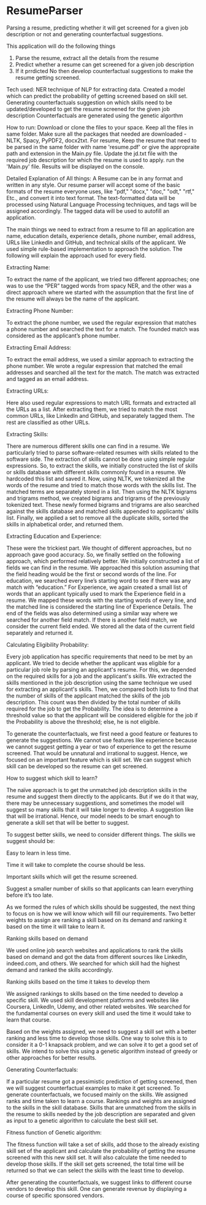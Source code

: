# ResumeParser
Parsing a resume, predicting whether it will get screened for a given job description or not and generating counterfactual suggestions.


This application will do the following things
1. Parse the resume, extract all the details from the resume
2. Predict whether a resume can get screened for a given job description
3. If it prrdicted No then develop counterfactual suggestions to make the resume getting screened.

Tech used:
NER technique of NLP for extracting data.
Created a model which can predict the probability of getting screened based on skill set.
Generating counterfactuals suggestion on which skills need to be updated/developed to get the resume screened for the given job description
Counterfactuals are generated using the genetic algorthm

How to run:
Download or clone the files to your space.
Keep all the files in same folder.
Make sure all the packages that needed are downloaded -  NLTK, Spacy, PyPDF2, docx2txt.
For resume, Keep the resume that need to be parsed in the same folder with name 'resume.pdf' or give the appropraite path and extension in the Main.py file.
Update the jd.txt file with the required job description for which the resume is used to apply.
run the 'Main.py' file. 
Results will be displayed on the console.

Detailed Explanation of All things:
A Resume can be in any format and written in any style. Our resume parser will accept some of the basic formats of the resume everyone uses, like "pdf," "docx," "doc," "odt," "rtf," Etc., and convert it into text format. The text-formatted data will be processed using Natural Language Processing techniques, and tags will be assigned accordingly. The tagged data will be used to autofill an application.

The main things we need to extract from a resume to fill an application are name, education details, experience details, phone number, email address, URLs like LinkedIn and GitHub, and technical skills of the applicant. We used simple rule-based implementation to approach the solution. The following will explain the approach used for every field. 

Extracting Name: 

To extract the name of the applicant, we tried two different approaches; one was to use the “PER” tagged words from spacy NER, and the other was a direct approach where we started with the assumption that the first line of the resume will always be the name of the applicant. 

Extracting Phone Number: 

To extract the phone number, we used the regular expression that matches a phone number and searched the text for a match. The founded match was considered as the applicant’s phone number. 

Extracting Email Address: 

To extract the email address, we used a similar approach to extracting the phone number. We wrote a regular expression that matched the email addresses and searched all the text for the match. The match was extracted and tagged as an email address. 

Extracting URLs: 

Here also used regular expressions to match URL formats and extracted all the URLs as a list. After extracting them, we tried to match the most common URLs, like LinkedIn and GitHub, and separately tagged them. The rest are classified as other URLs. 

Extracting Skills: 

There are numerous different skills one can find in a resume. We particularly tried to parse software-related resumes with skills related to the software side. The extraction of skills cannot be done using simple regular expressions. So, to extract the skills, we initially constructed the list of skills or skills database with different skills commonly found in a resume. We hardcoded this list and saved it. Now, using NLTK, we tokenized all the words of the resume and tried to match those words with the skills list. The matched terms are separately stored in a list. Then using the NLTK bigrams and trigrams method, we created bigrams and trigrams of the previously tokenized text. These newly formed bigrams and trigrams are also searched against the skills database and matched skills appended to applicants' skills list. Finally, we applied a set to remove all the duplicate skills, sorted the skills in alphabetical order, and returned them. 

Extracting Education and Experience: 

These were the trickiest part. We thought of different approaches, but no approach gave good accuracy. So, we finally settled on the following approach, which performed relatively better. We initially constructed a list of fields we can find in the resume. We approached this solution assuming that the field heading would be the first or second words of the line. For education, we searched every line’s starting word to see if there was any match with “education.” For Experience, we again created a small list of words that an applicant typically used to mark the Experience field in a resume. We mapped these words with the starting words of every line, and the matched line is considered the starting line of Experience Details. The end of the fields was also determined using a similar way where we searched for another field match. If there is another field match, we consider the current field ended. We stored all the data of the current field separately and returned it. 

Calculating Eligibility Probability: 

Every job application has specific requirements that need to be met by an applicant. We tried to decide whether the applicant was eligible for a particular job role by parsing an applicant's resume. For this, we depended on the required skills for a job and the applicant's skills. We extracted the skills mentioned in the job description using the same technique we used for extracting an applicant's skills. Then, we compared both lists to find that the number of skills of the applicant matched the skills of the job description. This count was then divided by the total number of skills required for the job to get the Probability. The idea is to determine a threshold value so that the applicant will be considered eligible for the job if the Probability is above the threshold; else, he is not eligible.

To generate the counterfactuals, we first need a good feature or features to generate the suggestions. We cannot use features like experience because we cannot suggest getting a year or two of experience to get the resume screened. That would be unnatural and irrational to suggest. Hence, we focused on an important feature which is skill set. We can suggest which skill can be developed so the resume can get screened. 

How to suggest which skill to learn? 

The naïve approach is to get the unmatched job description skills in the resume and suggest them directly to the applicants. But if we do it that way, there may be unnecessary suggestions, and sometimes the model will suggest so many skills that it will take longer to develop. A suggestion like that will be irrational. Hence, our model needs to be smart enough to generate a skill set that will be better to suggest. 

To suggest better skills, we need to consider different things. The skills we suggest should be: 

Easy to learn in less time. 

Time it will take to complete the course should be less. 

Important skills which will get the resume screened. 

Suggest a smaller number of skills so that applicants can learn everything before it’s too late. 

 

As we formed the rules of which skills should be suggested, the next thing to focus on is how we will know which will fill our requirements. Two better weights to assign are ranking a skill based on its demand and ranking it based on the time it will take to learn it. 

 

Ranking skills based on demand 

We used online job search websites and applications to rank the skills based on demand and got the data from different sources like LinkedIn, indeed.com, and others. We searched for which skill had the highest demand and ranked the skills accordingly. 

Ranking skills based on the time it takes to develop them 

We assigned rankings to skills based on the time needed to develop a specific skill. We used skill development platforms and websites like Coursera, LinkedIn, Udemy, and other related websites. We searched for the fundamental courses on every skill and used the time it would take to learn that course. 

Based on the weights assigned, we need to suggest a skill set with a better ranking and less time to develop those skills. One way to solve this is to consider it a 0-1 knapsack problem, and we can solve it to get a good set of skills. We intend to solve this using a genetic algorithm instead of greedy or other approaches for better results. 

Generating Counterfactuals: 

If a particular resume got a pessimistic prediction of getting screened, then we will suggest counterfactual examples to make it get screened. To generate counterfactuals, we focused mainly on the skills. We assigned ranks and time taken to learn a course. Rankings and weights are assigned to the skills in the skill database. Skills that are unmatched from the skills in the resume to skills needed by the job description are separated and given as input to a genetic algorithm to calculate the best skill set. 

Fitness function of Genetic algorithm: 

The fitness function will take a set of skills, add those to the already existing skill set of the applicant and calculate the probability of getting the resume screened with this new skill set. It will also calculate the time needed to develop those skills. If the skill set gets screened, the total time will be returned so that we can select the skills with the least time to develop. 

 

After generating the counterfactuals, we suggest links to different course vendors to develop this skill. One can generate revenue by displaying a course of specific sponsored vendors. 
